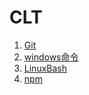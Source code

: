 # CLT

1. [Git](Git/GitKnowledgeAccumulation.md)
2. [windows命令](windows命令/_windows命令.md)
3. [LinuxBash](Bash/LinuxBash.md)
4. [npm](npm/npm.md)